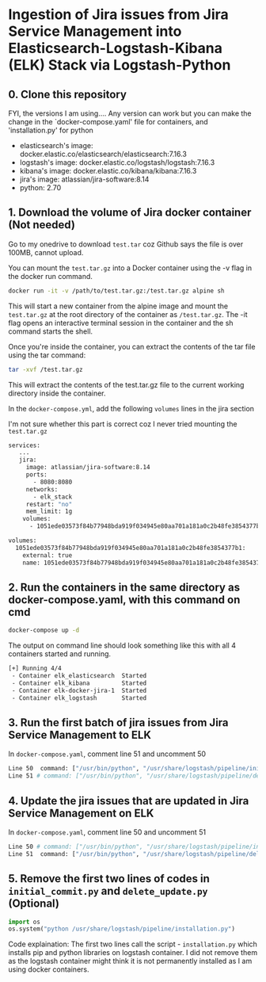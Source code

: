 # Ingestion of Jira issues from Jira Service Management into Elasticsearch-Logstash-Kibana (ELK) Stack via Logstash-Python

## 0. Clone this repository
FYI, the versions I am using.... Any version can work but you can make the change in the `docker-compose.yaml' file for containers, and 'installation.py' for python
* elasticsearch's image: docker.elastic.co/elasticsearch/elasticsearch:7.16.3
* logstash's image: docker.elastic.co/logstash/logstash:7.16.3
* kibana's image: docker.elastic.co/kibana/kibana:7.16.3
* jira's image: atlassian/jira-software:8.14
* python: 2.70

## 1. Download the volume of Jira docker container (Not needed)

Go to my onedrive to download `test.tar` coz Github says the file is over 100MB, cannot upload.

You can mount the `test.tar.gz` into a Docker container using the -v flag in the docker run command. 

```bash
docker run -it -v /path/to/test.tar.gz:/test.tar.gz alpine sh
```

This will start a new container from the alpine image and mount the `test.tar.gz` at the root directory of the container as `/test.tar.gz`. The -it flag opens an interactive terminal session in the container and the sh command starts the shell.

Once you're inside the container, you can extract the contents of the tar file using the tar command:

```bash
tar -xvf /test.tar.gz
```

This will extract the contents of the test.tar.gz file to the current working directory inside the container.

In the `docker-compose.yml`, add the following `volumes` lines in the jira section

I'm not sure whether this part is correct coz I never tried mounting the `test.tar.gz`

``` bash
services:
   ...
   jira:
     image: atlassian/jira-software:8.14
     ports:
       - 8080:8080
     networks:
       - elk_stack
     restart: "no"
     mem_limit: 1g
    volumes:
      - 1051ede03573f84b77948bda919f034945e80aa701a181a0c2b48fe3854377b1:/var/atlassian/application-data/jira

volumes:
  1051ede03573f84b77948bda919f034945e80aa701a181a0c2b48fe3854377b1:
    external: true
    name: 1051ede03573f84b77948bda919f034945e80aa701a181a0c2b48fe3854377b1
```

## 2. Run the containers in the same directory as docker-compose.yaml, with this command on cmd
```bash
docker-compose up -d
```
The output on command line should look something like this with all 4 containers started and running.
```bash
[+] Running 4/4
 - Container elk_elasticsearch  Started                                                                            2.9s
 - Container elk_kibana         Started                                                                            4.8s
 - Container elk-docker-jira-1  Started                                                                            2.9s
 - Container elk_logstash       Started                                                                            6.4s
```

## 3. Run the first batch of jira issues from Jira Service Management to ELK
In `docker-compose.yaml`, comment line 51 and uncomment 50
```bash
Line 50  command: ["/usr/bin/python", "/usr/share/logstash/pipeline/initial_commit.py"]
Line 51 # command: ["/usr/bin/python", "/usr/share/logstash/pipeline/delete_update.py"]
```

## 4. Update the jira issues that are updated in Jira Service Management on ELK
In `docker-compose.yaml`, comment line 50 and uncomment 51
```bash
Line 50 # command: ["/usr/bin/python", "/usr/share/logstash/pipeline/initial_commit.py"]
Line 51  command: ["/usr/bin/python", "/usr/share/logstash/pipeline/delete_update.py"]
```

## 5. Remove the first two lines of codes in `initial_commit.py` and `delete_update.py` (Optional)
```python
import os
os.system("python /usr/share/logstash/pipeline/installation.py")
```
Code explaination:
The first two lines call the script - `installation.py` which installs pip and python libraries on logstash container. I did not remove them as the logstash container might think it is not permanently installed as I am using docker containers.
